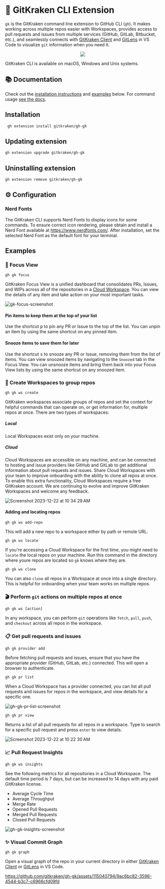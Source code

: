 # 🚀 GitKraken CLI Extension

`gk` is the GitKraken command line extension to GitHub CLI (`gh`).  It makes working across multiple repos easier with Workspaces, provides access to pull requests and issues from multiple services (GitHub, GitLab, Bitbucket, etc.), and seamlessly connects with [GitKraken Client](https://www.gitkraken.com/git-client) and [GitLens](https://marketplace.visualstudio.com/items?itemName=eamodio.gitlens) in VS Code to visualize `git` information when you need it.

<p align="center">
<img src="https://user-images.githubusercontent.com/86774052/225326381-aaea81a3-9f19-4170-9e0b-2f42fac8edda.png" style="margin: 0 auto" />
</p>

GitKraken CLI is available on macOS, Windows and Unix systems.

## 📚 Documentation

Check out the [installation instructions](#installation) and [examples](#examples) below. For command usage [see the docs][documentation].

## Installation

```sh
 gh extension install gitkraken/gh-gk
```


## Updating extension

```sh
gh extension upgrade gitkraken/gh-gk
```

## Uninstalling extension

```sh
gh extension remove gitkraken/gh-gk
```

## ⚙️ Configuration
### Nerd Fonts
The GitKraken CLI supports Nerd Fonts to display icons for some commands. To ensure correct icon rendering, please obtain and install a Nerd Font available at https://www.nerdfonts.com/. After installation, set the selected Nerd Font as the default font for your terminal.

## Examples
### 🎯 Focus View
```
gh gk focus
```
GitKraken Focus View is a unified dashboard that consolidates PRs, Issues, and WIPs across all of the repositories in a [Cloud Workspace](#-create-workspaces-to-group-repos). You can view the details of any item and take action on your most important tasks.

![gk-focus-screenshot](https://github.com/gitkraken/gh-gk/assets/115040794/ee364f95-8081-4f77-a8ce-f651e255d416)

#### Pin items to keep them at the top of your list
Use the shortcut <kbd>p</kbd> to pin any PR or Issue to the top of the list. You can unpin an item by using the same shortcut on any pinned item.
#### Snooze items to save them for later
Use the shortcut <kbd>s</kbd> to snooze any PR or Issue, removing them from the list of items. You can view snoozed items by navigating to the `Snoozed` tab in the Focus View. You can unsnooze items and bring them back into your Focus View lists by using the same shortcut on any snoozed item.

### 🤝 Create Workspaces to group repos
```
gh gk ws create
```
GitKraken workspaces associate groups of repos and set the context for helpful commands that can operate on, or get information for, multiple repos at once. There are two types of workspaces:
##### Local
Local Workspaces exist only on your machine.
##### Cloud
Cloud Workspaces are accessible on any machine, and can be connected to hosting and issue providers like GitHub and GitLab to get additional information about pull requests and issues. Share Cloud Workspaces with your team to improve onboarding with the ability to clone all repos at once. To enable this extra functionality, Cloud Workspaces require a free GitKraken account. We are continuing to evolve and improve GitKraken Workspaces and welcome any feedback.

![Screenshot 2023-12-22 at 10 34 29 AM](https://github.com/gitkraken/gh-gk/assets/115040794/8786324d-cabe-425f-94aa-cdfab12b928a)

#### Adding and locating repos
```
gh gk ws add-repo
```
This will add a new repo to a workspace either by path or remote URL.
```
gh gk ws locate
```
If you're accessing a Cloud Workspace for the first time, you might need to `locate` the local repos on your machine. Run this command in the directory where youre repos are located so `gk` knows where they are.
```
gh gk ws clone
```
You can also `clone` all repos in a Workspace at once into a single directory. This is helpful for onboarding when your team works on multiple repos.

### 🎬 Perform `git` actions on multiple repos at once
```
gh gk ws [action]
```
In any workspace, you can perform `git` operations like `fetch`, `pull`, `push`, and `checkout` across all repos in the workspace.

### 📋 Get pull requests and issues
```
gh gk provider add
```
Before fetching pull requests and issues, ensure that you have the appropriate provider (GitHub, GitLab, etc.) connected. This will open a browser to authenticate.

```
gh gk pr list
```
When a Cloud Workspace has a provider connected, you can list all pull requests and issues for repos in the workspace, and view details for a specific one.

![gh-gk-pr-list-screenshot](https://github.com/gitkraken/gh-gk/assets/115040794/4579ed18-8457-4834-a640-27797d4ec093)

```
gh gk pr view
```
Returns a list of all pull requests for all repos in a workspace. Type to search for a specific pull request and press `enter` to view details.

![Screenshot 2023-12-22 at 10 22 30 AM](https://github.com/gitkraken/gh-gk/assets/115040794/bd1a79ee-fd79-444a-b910-c17ef14a973b)

### 📈 Pull Request Insights
```
gh gk ws insights
```
See the following metrics for all repositories in a Cloud Workspace. The default time period is 7 days, but can be increased to 14 days with any paid GitKraken license.
- Average Cycle Time
- Average Throughput
- Merge Rate
- Opened Pull Requests
- Merged Pull Requests
- Closed Pull Requests

![gh-gk-insights-screenshot](https://github.com/gitkraken/gh-gk/assets/115040794/3d1eb72b-5e8d-4c2f-b1a7-de13714ceba4)


### ✨ Visual Commit Graph
```
gh gk graph
```
Open a visual graph of the repo in your current directory in either [GitKraken Client](https://www.gitkraken.com/git-client) or [GitLens](https://marketplace.visualstudio.com/items?itemName=eamodio.gitlens) in VS Code.

https://github.com/gitkraken/gh-gk/assets/115040794/9ac6bc82-3596-4544-b3c7-c6966cfd09fd

[documentation]: https://gitkraken.github.io/gk-cli/
[releases page]: https://github.com/gitkraken/gh-gk/releases/latest
